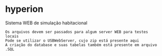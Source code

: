 # hyperion
Sistema WEB de simulação habitacional

	Os arquivos devem ser passados para algum server WEB para testes locais
	Pode se utilizar o USBWebServer, cujo zip está presente aqui
	A criação do database e suas tabelas também está presente em arquivo .SQL
